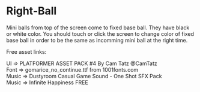 # Right-Ball

Mini balls from top of the screen come to fixed base ball. They have black or white color. You should touch or click the screen to change color of fixed base ball in order to be the same as incomming mini ball at the right time.
  
Free asset links:  
  
UI => PLATFORMER ASSET PACK #4 By Cam Tatz  @CamTatz  
Font => gomarice_no_continue.ttf from 1001fonts.com  
Music => Dustyroom Casual Game Sound - One Shot SFX Pack  
Music => Infinite Happiness FREE  
